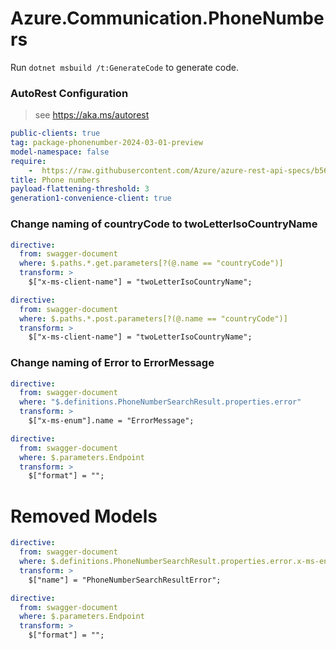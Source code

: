 # Azure.Communication.PhoneNumbers

Run `dotnet msbuild /t:GenerateCode` to generate code.

### AutoRest Configuration
> see https://aka.ms/autorest

``` yaml
public-clients: true
tag: package-phonenumber-2024-03-01-preview
model-namespace: false
require:
    -  https://raw.githubusercontent.com/Azure/azure-rest-api-specs/b56afb26c5450157006a3a1d9be57bae429051a2/specification/communication/data-plane/PhoneNumbers/readme.md
title: Phone numbers
payload-flattening-threshold: 3
generation1-convenience-client: true
```

### Change naming of countryCode to twoLetterIsoCountryName
``` yaml
directive:
  from: swagger-document
  where: $.paths.*.get.parameters[?(@.name == "countryCode")]
  transform: >
    $["x-ms-client-name"] = "twoLetterIsoCountryName";
```

``` yaml
directive:
  from: swagger-document
  where: $.paths.*.post.parameters[?(@.name == "countryCode")]
  transform: >
    $["x-ms-client-name"] = "twoLetterIsoCountryName";
```
### Change naming of Error to ErrorMessage
``` yaml
directive:
  from: swagger-document
  where: "$.definitions.PhoneNumberSearchResult.properties.error"
  transform: >
    $["x-ms-enum"].name = "ErrorMessage";
```

``` yaml
directive:
  from: swagger-document
  where: $.parameters.Endpoint
  transform: >
    $["format"] = "";
```

# Removed Models
``` yaml
directive:
  from: swagger-document
  where: $.definitions.PhoneNumberSearchResult.properties.error.x-ms-enum
  transform: >
    $["name"] = "PhoneNumberSearchResultError";
```

``` yaml
directive:
  from: swagger-document
  where: $.parameters.Endpoint
  transform: >
    $["format"] = "";
```
